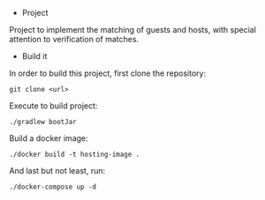 * Project

Project to implement the matching of guests and hosts, with special attention to verification of matches.

* Build it

In order to build this project, first clone the repository:
```
git clone <url>
```
Execute to build project:
```
./gradlew bootJar
```
Build a docker image:
```
./docker build -t hosting-image .
```
And last but not least, run:
```
./docker-compose up -d
```

